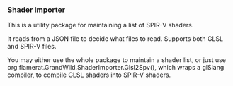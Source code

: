 ### Shader Importer

This is a utility package for maintaining a list of SPIR-V shaders.

It reads from a JSON file to decide what files to read. Supports both GLSL and SPIR-V files.

You may either use the whole package to maintain a shader list, or just use
org.flamerat.GrandWild.ShaderImporter.Glsl2Spv(), which wraps a glSlang compiler,
to compile GLSL shaders into SPIR-V shaders.